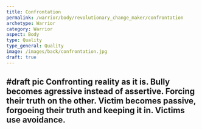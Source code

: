 ```yaml
---
title: Confrontation
permalink: /warrior/body/revolutionary_change_maker/confrontation
archetype: Warrior
category: Warrior
aspect: Body
type: Quality
type_general: Quality
image: /images/back/confrontation.jpg
draft: true
---
```

#draft pic Confronting reality as it is. Bully becomes agressive instead of assertive. Forcing their truth on the other. Victim becomes passive, forgoeing their truth and keeping it in. Victims use avoidance.
---
